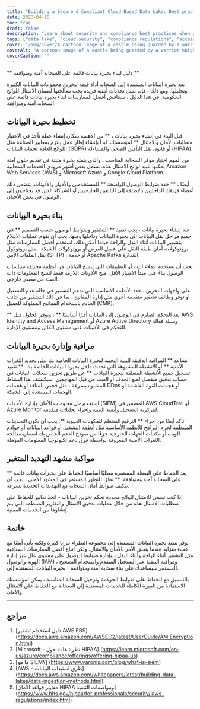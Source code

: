 ```yaml
---
title: "Building a Secure & Compliant Cloud-Based Data Lake: Best practices for protecting stored data"
date: 2023-04-16
toc: true
draft: false
description: "Learn about security and compliance best practices when planning, building and managing cloud-based data lakes in this comprehensive guide."
tags: ["data lake", "cloud security", "compliance regulations", "access controls", "encryption", "AWS", "Azure", "HIPAA", "GDPR", "monitoring", "patching", "cybersecurity", "SIEM solution", "IT support teams", "threat landscape", "cloud migration", "cloud governance"]
cover: "/img/cover/A_cartoon_image_of_a_castle_being_guarded_by_a_warrior.png"
coverAlt: "A cartoon image of a castle being guarded by a warrior knight, symbolizing the concept of strong protection for secure and compliant cloud-based storage"
coverCaption: ""
---
```

 ** دليل لبناء بحيرة بيانات قائمة على السحابة آمنة ومتوافقة **  تعد بحيرة البيانات المستندة إلى السحابة أداة قيمة لتخزين مجموعات البيانات الكبيرة وتحليلها. ومع ذلك ، فإنه يمثل تحديات أمنية فريدة يجب معالجتها لضمان الامتثال للوائح الحكومية. في هذا الدليل ، سنناقش أفضل الممارسات لبناء بحيرة بيانات قائمة على السحابة آمنة ومتوافقة.  ## تخطيط بحيرة البيانات  قبل البدء في إنشاء بحيرة بيانات ، ** من الأهمية بمكان إنشاء خطة تأخذ في الاعتبار متطلبات الأمان والامتثال ** لمؤسستك. ابدأ بإنشاء إطار عمل يلتزم بمعايير الصناعة مثل اللوائح العامة لحماية البيانات (GDPR) أو قانون نقل التأمين الصحي والمساءلة (HIPAA).  من المهم اختيار موفر السحابة المناسب ، والذي يتمتع بخبرة مثبتة في تقديم حلول آمنة يمكنها تلبية لوائح الامتثال هذه. تشمل بعض أشهر مزودي الخدمات السحابية Amazon Web Services (AWS) و Microsoft Azure و Google Cloud Platform.  أيضًا ، ** حدد ضوابط الوصول الواضحة ** للمستخدمين والأدوار والأذونات. يتضمن ذلك أعضاء فريقك الداخليين بالإضافة إلى البائعين الخارجيين أو الشركاء الذين قد يحتاجون إلى الوصول في بعض الأحيان.  ## بناء بحيرة البيانات  عند إنشاء بحيرة بيانات ، يجب تنفيذ ** التشفير وضوابط الوصول حسب التصميم ** في جميع مراحل نقل البيانات إلى بحيرة البيانات وداخلها ومنها. يجب أن تقوم عمليات الابتلاع بتشفير البيانات أثناء النقل والراحة حيثما أمكن ذلك. استخدم أفضل الممارسات مثل بروتوكولات أمان طبقة النقل على عميل العرض أو بروتوكولات الشبكة ، مثل بروتوكول نقل الملفات الآمن (SFTP) ، أو خدمة Apache Kafka المُدارة.  يجب أن يستخدم عملاء البث أو التطبيقات التي تنسخ البيانات من أنظمة مختلفة سياسات الوصول بناءً على مبدأ الامتياز الأقل: منح الأذونات اللازمة فقط لنسخ المعلومات ذات الصلة من مصدر خارجي.  على واجهات التخزين ، حدد الأنظمة الأساسية التي تدعم التشفير في حالة عدم التشغيل أو توفر وظائف تشفير متقدمة أخرى مثل إدارة المفاتيح ، بما في ذلك التشفير من جانب الخادم باستخدام المفاتيح المملوكة للعميل (CMK).  ** يعد التحكم الصارم في الوصول إلى البيانات أمرًا أساسيًا ** ، وتوفر الحلول مثل AWS Identity and Access Management أو Azure Active Directory وسيلة فعالة للتحكم في الأذونات على مستوى الكائن ومستوى الإدارة.  ## مراقبة وإدارة بحيرة البيانات  تساعد ** المراقبة الدقيقة للبنية التحتية لبحيرة البيانات الخاصة بك على تحديد الثغرات الأمنية ** أو الأنشطة المشبوهة التي تحدث داخل بحيرة البيانات الخاصة بك. ** تنفيذ تسجيل جميع الأنشطة المتعلقة ببحيرة البيانات ** عن طريق تخزين سجلات البيانات في حساب تدقيق منفصل لمنع الحذف أو العبث من قبل المهاجمين. سيكتشف هذا النشاط المشبوه بسرعة ، مثل فحص المنافذ أو هجمات DDos أو هجمات القوة الغاشمة أو الهجمات المستندة إلى الشبكة.  استخدم حل معلومات الأمان وإدارة الأحداث (SIEM) المضمن في AWS CloudTrail أو Azure Monitor لمركزية التسجيل وأتمتة التنبيه وإجراء تحليلات متقدمة.  تأكد أيضًا من إجراء ** الترقيع المنتظم للمكونات الحيوية **. يجب أن تكون التحديثات المنتظمة لحزم البرامج للأنظمة الأساسية مثل أنظمة التشغيل أو قواعد البيانات أو خوادم الويب أو مكتبات الجهات الخارجية جزءًا من نموذج الدعم الخاص بك لضمان معالجة الثغرات الأمنية المعروفة بواسطة فرق دعم تكنولوجيا المعلومات المؤهلة.  ## مواكبة مشهد التهديد المتغير  ** يعد الحفاظ على اليقظة المستمرة مطلبًا أساسيًا للحفاظ على بحيرات بيانات قائمة على السحابة آمنة ومتوافقة. ** نظرًا للتطور المستمر في المشهد الأمني ، يجب أن تتكيف ضوابط أمان السحابة مع التهديدات الجديدة بسرعة.  إذا كنت تسعى للامتثال للوائح محددة تحكم تخزين البيانات - اتخذ تدابير للحفاظ على متطلبات الامتثال هذه من خلال عمليات تدقيق الامتثال والتقارير المنتظمة التي يتم إنشاؤها من الخدمات المعنية.  ## خاتمة  يوفر تنفيذ بحيرة البيانات المستندة إلى مجموعة النظراء مزايا كبيرة ولكنه يأتي أيضًا مع عبء متزايد عندما يتعلق الأمر بالأمان والامتثال. ولكن اتباع أفضل الممارسات الصناعية مثل التشفير أثناء الراحة وأثناء النقل ، وإدارة ضوابط الوصول على مستوى عالٍ عبر إدارة الهوية والوصول (IAM) ، ومراقبة التنفيذ عبر التسجيل المتقدم واستخدام التصحيح المستمر سيساعدك على بناء سحابة آمنة ومتوافقة - بحيرة البيانات المستندة إلى.  بالتنسيق مع الحفاظ على ضوابط الحوكمة وترحيل السحابة المناسبة ، يمكن لمؤسستك الاستفادة من الميزة الكاملة للخدمات المستندة إلى السحابة مع الحفاظ على الامتثال والأمان.  _______  ## مراجع  1. [دليل استخدام تشفير AWS EBS] (https://docs.aws.amazon.com/AWSEC2/latest/UserGuide/AMIEncryption.html) 2. [Microsoft - نظرة عامة حول HIPAA] (https://learn.microsoft.com/en-us/azure/compliance/offerings/offering-hipaa-us) 3. [ما هو SIEM؟] (https://www.varonis.com/blog/what-is-siem) 4. [AWS - طرق استيعاب البيانات] (https://docs.aws.amazon.com/whitepapers/latest/building-data-lakes/data-ingestion-methods.html) 5. [معايير قواعد الأمان HIPAA ومواصفات التنفيذ] (https://www.hhs.gov/hipaa/for-professionals/security/laws-regulations/index.html)